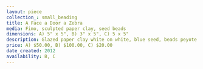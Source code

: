 ```yaml
---
layout: piece
collection_: small_beading
title: A Face a Door a Zebra
media: Fimo, sculpted paper clay, seed beads
dimensions: A) 5" x 5", B) 3" x 5", C) 5 x 5"
description: Glazed paper clay white on white, blue seed, beads peyote stitch, graduated seed beads peyote stitch, and fimo mixed beads peyote.
price: A) $50.00, B) $100.00, C) $20.00
date_created: 2012
availability: B, C
---
```

